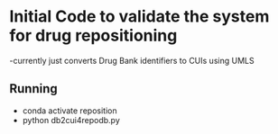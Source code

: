 # Initial Code to validate the system for drug repositioning
-currently just converts Drug Bank identifiers to CUIs using UMLS

## Running
 * conda activate reposition
 * python db2cui4repodb.py
